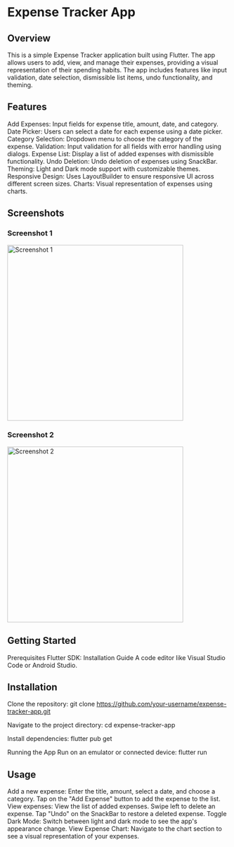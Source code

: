 # Expense Tracker App


## Overview
This is a simple Expense Tracker application built using Flutter. The app allows users to add, view, and manage their expenses, providing a visual representation of their spending habits. The app includes features like input validation, date selection, dismissible list items, undo functionality, and theming.

## Features
Add Expenses: Input fields for expense title, amount, date, and category.
Date Picker: Users can select a date for each expense using a date picker.
Category Selection: Dropdown menu to choose the category of the expense.
Validation: Input validation for all fields with error handling using dialogs.
Expense List: Display a list of added expenses with dismissible functionality.
Undo Deletion: Undo deletion of expenses using SnackBar.
Theming: Light and Dark mode support with customizable themes.
Responsive Design: Uses LayoutBuilder to ensure responsive UI across different screen sizes.
Charts: Visual representation of expenses using charts.

## Screenshots

### Screenshot 1
<img src="https://github.com/subashghimirey/Expenses_tracker/assets/88834868/c46b0dbb-c7de-4618-9f9e-093c79eab748" alt="Screenshot 1" width="400">

### Screenshot 2
<img src="https://github.com/subashghimirey/Expenses_tracker/assets/88834868/bcb41070-4c2f-4002-aaf4-808f305feddd" alt="Screenshot 2" width="400">


## Getting Started
Prerequisites
Flutter SDK: Installation Guide
A code editor like Visual Studio Code or Android Studio.

## Installation

Clone the repository:
git clone https://github.com/your-username/expense-tracker-app.git

Navigate to the project directory:
cd expense-tracker-app

Install dependencies:
flutter pub get

Running the App
Run on an emulator or connected device:
flutter run

## Usage
Add a new expense:
Enter the title, amount, select a date, and choose a category.
Tap on the "Add Expense" button to add the expense to the list.
View expenses:
View the list of added expenses.
Swipe left to delete an expense.
Tap "Undo" on the SnackBar to restore a deleted expense.
Toggle Dark Mode:
Switch between light and dark mode to see the app's appearance change.
View Expense Chart:
Navigate to the chart section to see a visual representation of your expenses.

